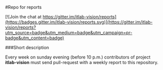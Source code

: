 #Repo for reports

[![Join the chat at https://gitter.im/itlab-vision/reports](https://badges.gitter.im/itlab-vision/reports.svg)](https://gitter.im/itlab-vision/reports?utm_source=badge&utm_medium=badge&utm_campaign=pr-badge&utm_content=badge)

###Short description

Every week on sunday evening (before 10 p.m.) contributors of project **itlab-vision** must send pull-request with a weekly report to this repository.
